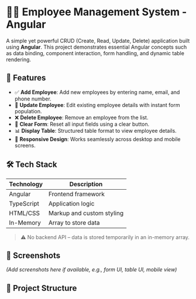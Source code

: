 # 🧑‍💼 Employee Management System - Angular

A simple yet powerful CRUD (Create, Read, Update, Delete) application built using **Angular**. This project demonstrates essential Angular concepts such as data binding, component interaction, form handling, and dynamic table rendering.

## 🚀 Features

- ✅ **Add Employee**: Add new employees by entering name, email, and phone number.
- 🔁 **Update Employee**: Edit existing employee details with instant form population.
- ❌ **Delete Employee**: Remove an employee from the list.
- 🧹 **Clear Form**: Reset all input fields using a clear button.
- 📊 **Display Table**: Structured table format to view employee details.
- 📱 **Responsive Design**: Works seamlessly across desktop and mobile screens.

## 🛠️ Tech Stack

| Technology | Description                |
|------------|----------------------------|
| Angular    | Frontend framework         |
| TypeScript | Application logic          |
| HTML/CSS   | Markup and custom styling  |
| In-Memory  | Array to store data        |

> ⚠️ No backend API – data is stored temporarily in an in-memory array.

## 📸 Screenshots

_(Add screenshots here if available, e.g., form UI, table UI, mobile view)_

## 📁 Project Structure


